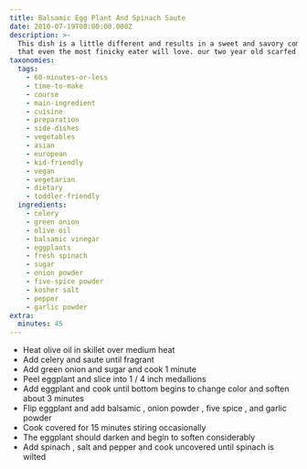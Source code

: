 ```yaml
---
title: Balsamic Egg Plant And Spinach Saute
date: 2010-07-19T00:00:00.000Z
description: >-
  This dish is a little different and results in a sweet and savory combination
  that even the most finicky eater will love. our two year old scarfed it down.
taxonomies:
  tags:
    - 60-minutes-or-less
    - time-to-make
    - course
    - main-ingredient
    - cuisine
    - preparation
    - side-dishes
    - vegetables
    - asian
    - european
    - kid-friendly
    - vegan
    - vegetarian
    - dietary
    - toddler-friendly
  ingredients:
    - celery
    - green onion
    - olive oil
    - balsamic vinegar
    - eggplants
    - fresh spinach
    - sugar
    - onion powder
    - five-spice powder
    - kosher salt
    - pepper
    - garlic powder
extra:
  minutes: 45
---
```

 - Heat olive oil in skillet over medium heat
 - Add celery and saute until fragrant
 - Add green onion and sugar and cook 1 minute
 - Peel eggplant and slice into 1 / 4 inch medallions
 - Add eggplant and cook until bottom begins to change color and soften about 3 minutes
 - Flip eggplant and add balsamic , onion powder , five spice , and garlic powder
 - Cook covered for 15 minutes stiring occasionally
 - The eggplant should darken and begin to soften considerably
 - Add spinach , salt and pepper and cook uncovered until spinach is wilted
